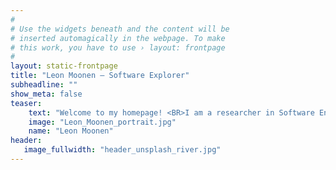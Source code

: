 ```yaml
---
#
# Use the widgets beneath and the content will be
# inserted automagically in the webpage. To make
# this work, you have to use › layout: frontpage
#
layout: static-frontpage
title: "Leon Moonen – Software Explorer"
subheadline: ""
show_meta: false
teaser: 
    text: "Welcome to my homepage! <BR>I am a researcher in Software Engineering. My research is aimed at the development and empirical evaluation of advanced data-driven techniques and tools that help software engineers create more secure, trustworthy and resilient systems. The focus is on creating actionable, evidence-based, insights for assessing and understanding the risks involved with the evolution and operation of complex software-intensive systems. My research combines several fields, such as software analysis, machine learning and AI, software reverse engineering, software repository mining, program comprehension, and empirical software engineering.<BR><BR>In collaboration with the team in my department, I'm currently addressing the following areas: (1) cybersecurity, in particular, automated assessment and repair of software security vulnerabilities, as well as automated support for cyber threat intelligence; (2) autonomous self-healing systems, where we investigate how bio-inspired approaches can help build more resilient systems; and (3) intelligent analytics, to benefit from the wealth of data that is produced during software development, evolution and operation to support decision-making."
    image: "Leon_Moonen_portrait.jpg"
    name: "Leon Moonen"
header:
   image_fullwidth: "header_unsplash_river.jpg"
---
```


